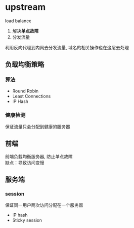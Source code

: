 # upstream

load balance

1. 解决**单点故障**
2. 分发流量  

利用反向代理到内网去分发流量, 域名的相关操作也在这层去处理

## 负载均衡策略

### 算法

- Round Robin
- Least Connections
- IP Hash

### 健康检测

保证流量只会分配到健康的服务器

## 前端

前端负载均衡服务器, 防止单点故障  
缺点：导致访问变慢

## 服务端

### session

保证同一用户两次访问分配在一个服务器

- IP hash
- Sticky session
